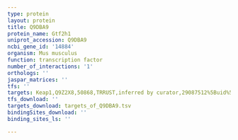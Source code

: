 ```yaml
---
type: protein
layout: protein
title: Q9DBA9
protein_name: Gtf2h1
uniprot_accession: Q9DBA9
ncbi_gene_id: '14884'
organism: Mus musculus
function: transcription factor
number_of_interactions: '1'
orthologs: ''
jaspar_matrices: ''
tfs: ''
targets: Keap1,Q9Z2X8,50868,TRRUST,inferred by curator,29087512%5Buid%5D+OR+20173742%5Buid%5D,Yes
tfs_download: ''
targets_download: targets_of_Q9DBA9.tsv
bindingSites_download: ''
binding_sites_ls: ''

---
```

